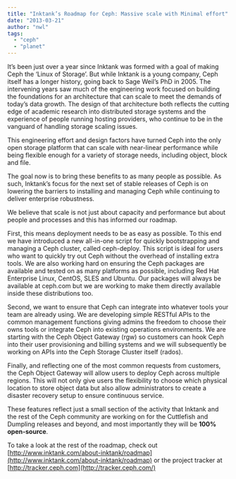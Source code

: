 ```yaml
---
title: "Inktank’s Roadmap for Ceph: Massive scale with Minimal effort"
date: "2013-03-21"
author: "nwl"
tags: 
  - "ceph"
  - "planet"
---
```


It’s been just over a year since Inktank was formed with a goal of making Ceph the ‘Linux of Storage’. But while Inktank is a young company, Ceph itself has a longer history, going back to Sage Weil’s PhD in 2005. The intervening years saw much of the engineering work focused on building the foundations for an architecture that can scale to meet the demands of today’s data growth. The design of that architecture both reflects the cutting edge of academic research into distributed storage systems and the experience of people running hosting providers, who continue to be in the vanguard of handling storage scaling issues.

This engineering effort and design factors have turned Ceph into the only open storage platform that can scale with near-linear performance while being flexible enough for a variety of storage needs, including object, block and file.

The goal now is to bring these benefits to as many people as possible. As such, Inktank’s focus for the next set of stable releases of Ceph is on lowering the barriers to installing and managing Ceph while continuing to deliver enterprise robustness.

We believe that scale is not just about capacity and performance but about people and processes and this has informed our roadmap.

First, this means deployment needs to be as easy as possible. To this end we have introduced a new all-in-one script for quickly bootstrapping and managing a Ceph cluster, called ceph-deploy. This script is ideal for users who want to quickly try out Ceph without the overhead of installing extra tools. We are also working hard on ensuring the Ceph packages are available and tested on as many platforms as possible, including Red Hat Enterprise Linux, CentOS, SLES and Ubuntu. Our packages will always be available at ceph.com but we are working to make them directly available inside these distributions too.

Second, we want to ensure that Ceph can integrate into whatever tools your team are already using. We are developing simple RESTful APIs to the common management functions giving admins the freedom to choose their owns tools or integrate Ceph into existing operations environments. We are starting with the Ceph Object Gateway (rgw) so customers can hook Ceph into their user provisioning and billing systems and we will subsequently be working on APIs into the Ceph Storage Cluster itself (rados).

Finally, and reflecting one of the most common requests from customers, the Ceph Object Gateway will allow users to deploy Ceph across multiple regions. This will not only give users the flexibility to choose which physical location to store object data but also allow administrators to create a disaster recovery setup to ensure continuous service.

These features reflect just a small section of the activity that Inktank and the rest of the Ceph community are working on for the Cuttlefish and Dumpling releases and beyond, and most importantly they will be **100% open-source**.

To take a look at the rest of the roadmap, check out [http://www.inktank.com/about-inktank/roadmap](http://www.inktank.com/about-inktank/roadmap) or the project tracker at [http://tracker.ceph.com](http://tracker.ceph.com/)


